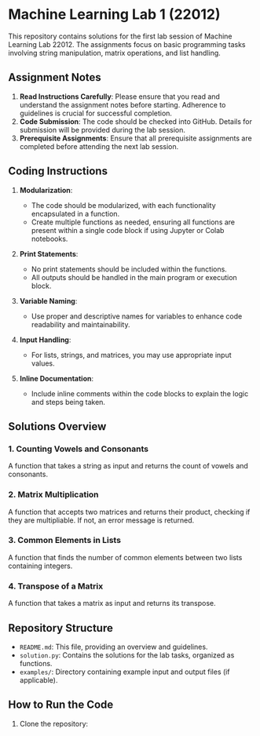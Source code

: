 # Machine Learning Lab 1 (22012)

This repository contains solutions for the first lab session of Machine Learning Lab 22012. The assignments focus on basic programming tasks involving string manipulation, matrix operations, and list handling.

## Assignment Notes

1. **Read Instructions Carefully**: Please ensure that you read and understand the assignment notes before starting. Adherence to guidelines is crucial for successful completion.
2. **Code Submission**: The code should be checked into GitHub. Details for submission will be provided during the lab session.
3. **Prerequisite Assignments**: Ensure that all prerequisite assignments are completed before attending the next lab session.

## Coding Instructions

1. **Modularization**:
   - The code should be modularized, with each functionality encapsulated in a function.
   - Create multiple functions as needed, ensuring all functions are present within a single code block if using Jupyter or Colab notebooks.

2. **Print Statements**:
   - No print statements should be included within the functions.
   - All outputs should be handled in the main program or execution block.

3. **Variable Naming**:
   - Use proper and descriptive names for variables to enhance code readability and maintainability.

4. **Input Handling**:
   - For lists, strings, and matrices, you may use appropriate input values.

5. **Inline Documentation**:
   - Include inline comments within the code blocks to explain the logic and steps being taken.

## Solutions Overview

### 1. Counting Vowels and Consonants
A function that takes a string as input and returns the count of vowels and consonants.

### 2. Matrix Multiplication
A function that accepts two matrices and returns their product, checking if they are multipliable. If not, an error message is returned.

### 3. Common Elements in Lists
A function that finds the number of common elements between two lists containing integers.

### 4. Transpose of a Matrix
A function that takes a matrix as input and returns its transpose.

## Repository Structure

- `README.md`: This file, providing an overview and guidelines.
- `solution.py`: Contains the solutions for the lab tasks, organized as functions.
- `examples/`: Directory containing example input and output files (if applicable).

## How to Run the Code

1. Clone the repository:

